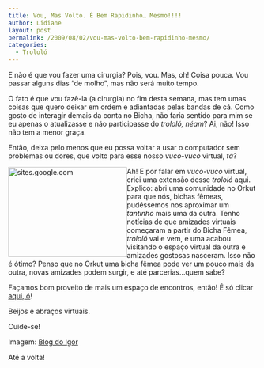 ```yaml
---
title: Vou, Mas Volto. É Bem Rapidinho… Mesmo!!!!
author: Lidiane
layout: post
permalink: /2009/08/02/vou-mas-volto-bem-rapidinho-mesmo/
categories:
  - Trololó
---
```

E não é que vou fazer uma cirurgia? Pois, vou. Mas, oh! Coisa pouca. Vou passar alguns dias “de molho”, mas não será muito tempo. 

O fato é que vou fazê-la (a cirurgia) no fim desta semana, mas tem umas coisas que quero deixar em ordem e adiantadas pelas bandas de cá. Como gosto de interagir demais da conta no Bicha, não faria sentido para mim se eu apenas o atualizasse e não participasse do _trololó, néam_? Ai, não! Isso não tem a menor graça. 

Então, deixa pelo menos que eu possa voltar a usar o computador sem problemas ou dores, que volto para esse nosso _vuco-vuco_ virtual, _tá_?

[<img title="sites.google.com" style="display:inline;margin-left:0;margin-right:0;border-width:0;" height="182" alt="sites.google.com" src="https://www.trololodemulher.com.br/2009/08/sites-google-com_thumb.jpg" width="240" align="left" border="0" />](https://www.trololodemulher.com.br/2009/08/sites-google-com.jpg) Ah! E por falar em _vuco-vuco_ virtual, criei uma extensão desse _trololó_ aqui. Explico: abri uma comunidade no Orkut para que nós, bichas fêmeas, pudéssemos nos aproximar um _tantinho_ mais uma da outra. Tenho notícias de que amizades virtuais começaram a partir do Bicha Fêmea, _trololó_ vai e vem, e uma acabou visitando o espaço virtual da outra e amizades gostosas nasceram. Isso não é ótimo? Penso que no Orkut uma bicha fêmea pode ver um pouco mais da outra, novas amizades podem surgir, e até parcerias…quem sabe?

Façamos bom proveito de mais um espaço de encontros, então! É só clicar <a href="http://www.orkut.com.br/Main#Community.aspx?cmm=92609046" target="_blank" rel="noopener noreferrer">aqui, ó</a>!

Beijos e abraços virtuais.

Cuide-se!

Imagem: <a href="http://blogs.abril.com.br/bloggigor" target="_blank" rel="noopener noreferrer">Blog do Igor</a>

Até a volta!